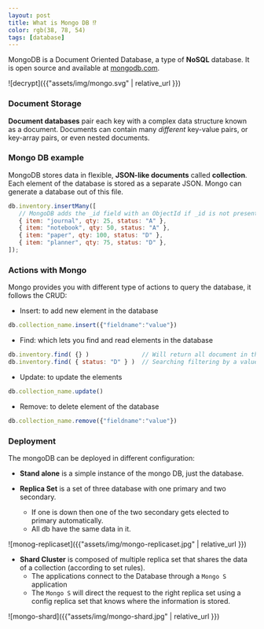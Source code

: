 ```yaml
---
layout: post
title: What is Mongo DB ⁉️
color: rgb(38, 78, 54)
tags: [database]
---
```


MongoDB is a Document Oriented Database, a type of **NoSQL** database. 
It is open source and available at [mongodb.com](https://www.mongodb.com).

![decrypt]({{"assets/img/mongo.svg" | relative_url }})

### Document Storage

**Document databases** pair each key with a complex data structure known as a document. 
Documents can contain many _different_ key-value pairs, or key-array pairs, or even nested documents.

### Mongo DB example

MongoDB stores data in flexible, **JSON-like documents** called **collection**. 
Each element of the database is stored as a separate JSON. Mongo can generate a database out of this file.

```js
db.inventory.insertMany([
   // MongoDB adds the _id field with an ObjectId if _id is not present
   { item: "journal", qty: 25, status: "A" },
   { item: "notebook", qty: 50, status: "A" },
   { item: "paper", qty: 100, status: "D" },
   { item: "planner", qty: 75, status: "D" },
]);
```

### Actions with Mongo

Mongo provides you with different type of actions to query the database, it follows the CRUD:

- Insert: to add new element in the database

```js
db.collection_name.insert({"fieldname":"value"})
```

- Find: which lets you find and read elements in the database 

```js
db.inventory.find( {} )               // Will return all document in the collection
db.inventory.find( { status: "D" } )  // Searching filtering by a value
```

- Update: to update the elements

```js
db.collection_name.update()
```

- Remove: to delete element of the database

```js
db.collection_name.remove({"fieldname":"value"})
```

### Deployment

The mongoDB can be deployed in different configuration:

- **Stand alone** is a simple instance of the mongo DB, just the database.

- **Replica Set** is a set of three database with one primary and two secondary. 
    - If one is down then one of the two secondary gets elected to primary automatically. 
    - All db have the same data in it.
    
![monog-replicaset]({{"assets/img/mongo-replicaset.jpg" | relative_url }})    
    
- **Shard Cluster** is composed of multiple replica set that shares the data of a collection (according to set rules).
    - The applications connect to the Database through a `Mongo S` application
    - The `Mongo S` will direct the request to the right replica set using a config replica set that knows where the information is stored.
    
![mongo-shard]({{"assets/img/mongo-shard.jpg" | relative_url }})        
